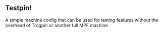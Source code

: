 Testpin!
---

A simple machine config that can be used for testing features without the overhead of Trogpin or another full MPF machine
